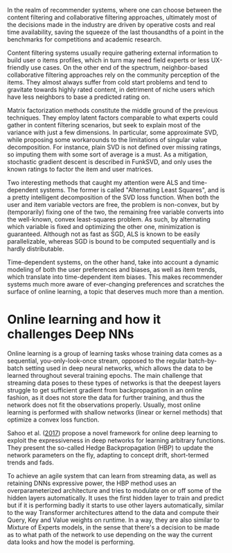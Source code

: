 In the realm of recommender systems, where one can choose between the content filtering and collaborative filtering approaches,
ultimately most of the decisions made in the industry are driven by operative costs and real time availability, 
saving the squeeze of the last thousandths of a point in the benchmarks for competitions and academic research.

Content filtering systems usually require gathering external information to build user o items profiles,
which in turn may need field experts or less UX-friendly use cases. On the other end of the spectrum,
neighbor-based collaborative filtering approaches rely on the community perception of the items. 
They almost always suffer from cold start problems and tend to gravitate towards highly rated content, in detriment of niche users 
which have less neighbors to base a predicted rating on.

Matrix factorization methods constitute the middle ground of the previous techniques. They employ latent factors comparable to what experts 
could gather in content filtering scenarios, but seek to explain most of the variance with just a few dimensions.
In particular, some approximate SVD, while proposing some workarounds to the limitations of singular value decomposition. 
For instance, plain SVD is not defined over missing ratings, so imputing them with some sort of average is a must. 
As a mitigation, stochastic gradient descent is described in FunkSVD, and only uses the known ratings to factor the item and user matrices.

Two interesting methods that caught my attention were ALS and time-dependent systems. The former is called "Alternating Least Squares",
and is a pretty intelligent decomposition of the SVD loss function. When both the user and item variable vectors are free, 
the problem is non-convex, but by (temporarily) fixing one of the two, the remaining free variable converts into the well-known, 
convex least-squares problem. As such, by alternating which variable is fixed and optimizing the other one, minimization is guaranteed. 
Although not as fast as SGD, ALS is known to be easily parallelizable, whereas SGD is bound to be computed sequentially and is hardly distributable.

Time-dependent systems, on the other hand, take into account a dynamic modeling of both the user preferences and biases, as well as item trends,
which translate into time-dependent item biases. This makes recommender systems much more aware of ever-changing preferences and scratches the 
surface of online learning, a topic that deserves much more than a mention.

# Online learning and how it challenges Deep NNs

Online learning is a group of learning tasks whose training data comes as a sequential, you-only-look-once stream, opposed to the regular batch-by-batch
setting used in deep neural networks, which allows the data to be learned throughout several training epochs. 
The main challenge that streaming data poses to these types of networks is that the deepest layers struggle to get sufficient gradient 
from backpropagation in an online fashion, as it does not store the data for further training, and thus the network does not fit the observations properly. 
Usually, most online learning is performed with shallow networks (linear or kernel methods) that optimize a convex loss function.

Sahoo et al. ([2017](https://arxiv.org/pdf/1711.03705.pdf)) propose a novel framework for online deep learning to exploit the expressiveness in deep
networks for learning arbitrary functions. They present the so-called Hedge Backpropagation (HBP) to update the network parameters on the fly, 
adapting to concept drift, short-termed trends and fads. 

To achieve an agile system that can learn from streaming data, as well as retaining DNNs expressive power, the HBP method uses an overparameterized
architecture and tries to modulate on or off some of the hidden layers automatically. It uses the first hidden layer to train and predict but if it
is performing badly it starts to use other layers automatically, similar to the way Transformer architectures attend to the data and compute their Query,
Key and Value weights on runtime. In a way, they are also similar to Mixture of Experts models, in the sense that there's a decision to be made
as to what path of the network to use depending on the way the current data looks and how the model is performing.
